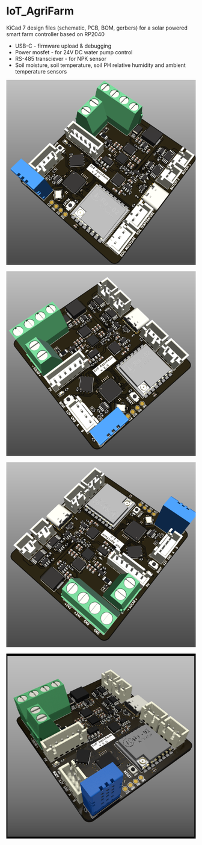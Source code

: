 # IoT_AgriFarm

KiCad 7 design files (schematic, PCB, BOM, gerbers) for a solar powered smart farm controller based on RP2040

-	USB-C - firmware upload & debugging
-	Power mosfet - for 24V DC water pump control 
-	RS-485 transciever - for NPK sensor
-	Soil moisture, soil temperature, soil PH relative humidity and ambient temperature sensors

![](https://github.com/sudo-junkie/IoT_AgriFarm/raw/main/IMAGES/IoT_AgriFarm11.png)

![](https://github.com/sudo-junkie/IoT_AgriFarm/raw/main/IMAGES/IoT_AgriFarm13.png)

![](https://github.com/sudo-junkie/IoT_AgriFarm/raw/main/IMAGES/IoT_AgriFarm15.png)

![](https://github.com/sudo-junkie/IoT_AgriFarm/raw/main/IMAGES/IoT_AgriFarm16.png)
